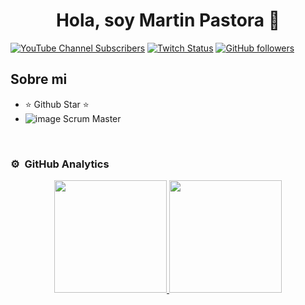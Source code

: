 <div align="center">
<h1 align="center">Hola, soy Martin Pastora 👋</h1>
</div>

[![YouTube Channel Subscribers](https://img.shields.io/youtube/channel/subscribers/UCIjEgHA1vatSR2K4rfcdNRg?style=social)](https://youtube.com/c/elpastora17?sub_confirmation=1)
[![Twitch Status](https://img.shields.io/twitch/status/aristidevs?style=social)](https://www.twitch.tv/elpastora)
[![GitHub followers](https://img.shields.io/github/followers/arisguimera?style=social)](https://github.com/elPastora)

## Sobre mi

- ⭐ Github Star ⭐ 
- ![image](https://github.com/elPastora/elPastora/assets/165938006/ce720e01-0781-4097-808f-91821a62f2ca) Scrum Master
<br>

### ⚙️ &nbsp;GitHub Analytics

<p align="center">
<a href="https://github.com/ArisGuimera">
  <img height="180em" src="https://github-readme-stats-eight-theta.vercel.app/api?username=elPastora&show_icons=true&theme=algolia&include_all_commits=true&count_private=true"/>
  <img height="180em" src="https://github-readme-stats-eight-theta.vercel.app/api/top-langs/?username=elPastora&layout=compact&langs_count=8&theme=algolia"/>
</a>
</p>
